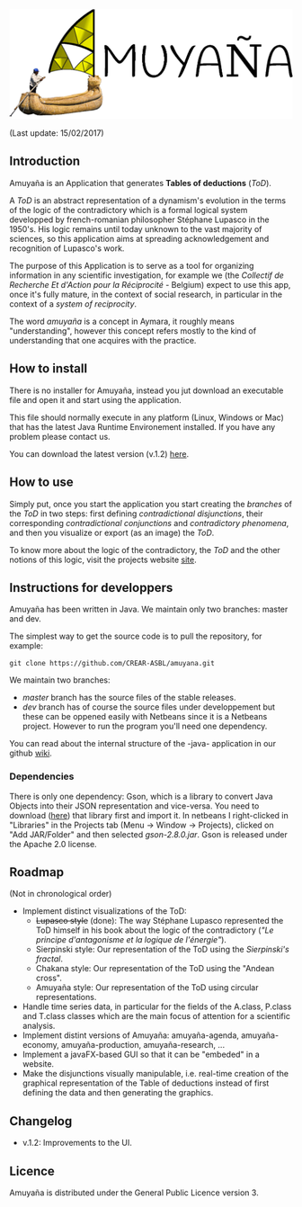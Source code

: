 ![Chuyma](https://github.com/CREAR-ASBL/amuya-a/blob/master/logo.v.2.png)

(Last update: 15/02/2017)

## Introduction
Amuyaña is an Application that generates **Tables of deductions** (*ToD*).

A *ToD* is an abstract representation of a dynamism's evolution in the terms of the logic of the contradictory which is a formal logical system developped by french-romanian philosopher Stéphane Lupasco in the 1950's. His logic remains until today unknown to the vast majority of sciences, so this application aims at spreading acknowledgement and recognition of Lupasco's work.

The purpose of this Application is to serve as a tool for organizing information in any scientific investigation, for example we (the *Collectif de Recherche Et d'Action pour la Réciprocité* - Belgium) expect to use this app, once it's fully mature, in the context of social research, in particular in the context of a *system of reciprocity*.

The word *amuyaña* is a concept in Aymara, it roughly means "understanding", however this concept refers mostly to the kind of understanding that one acquires with the practice.

## How to install
There is no installer for Amuyaña, instead you jut download an executable file and open it and start using the application.

This file should normally execute in any platform (Linux, Windows or Mac) that has the latest Java Runtime Environement installed. If you have any problem please contact us.

You can download the latest version (v.1.2) [here](https://github.com/CREAR-ASBL/amuyana/blob/master/releases/v.1.2/store/Amuya%C3%B1a.jar).

## How to use
Simply put, once you start the application you start creating the *branches* of the *ToD* in two steps: first defining *contradictional disjunctions*, their corresponding *contradictional conjunctions* and *contradictory phenomena*, and then you visualize or export (as an image) the *ToD*.

To know more about the logic of the contradictory, the *ToD* and the other notions of this logic, visit the projects website [site](https://sites.google.com/site/ayarportugal/amuyana).

## Instructions for developpers
Amuyaña has been written in Java. We maintain only two branches: master and dev.
	
The simplest way to get the source code is to pull the repository, for example:

	git clone https://github.com/CREAR-ASBL/amuyana.git

We maintain two branches:

- *master* branch has the source files of the stable releases.
- *dev* branch has of course the source files under developpement but these can be oppened easily with Netbeans since it is a Netbeans project. However to run the program you'll need one dependency.

You can read about the internal structure of the -java- application in our github [wiki](https://github.com/CREAR-ASBL/amuyana/wiki).

### Dependencies

There is only one dependency: Gson, which is a library to convert Java Objects into their JSON representation and vice-versa. You need to download ([here](https://github.com/google/gson/)) that library first and import it. In netbeans I right-clicked in "Libraries" in the Projects tab (Menu &rarr; Window &rarr; Projects), clicked on "Add JAR/Folder" and then selected *gson-2.8.0.jar*. Gson is released under the Apache 2.0 license.

## Roadmap

(Not in chronological order)

- Implement distinct visualizations of the ToD:
	- ~~Lupasco style~~ (done): The way Stéphane Lupasco represented the ToD himself in his book about the logic of the contradictory (*"Le principe d'antagonisme et la logique de l'énergie"*).
	- Sierpinski style: Our representation of the ToD using the *Sierpinski's fractal*.
	- Chakana style: Our representation of the ToD using the "Andean cross".
	- Amuyaña style: Our representation of the ToD using circular representations.
- Handle time series data, in particular for the fields of the A.class, P.class and T.class classes which are the main focus of attention for a scientific analysis.
- Implement distint versions of Amuyaña: amuyaña-agenda, amuyaña-economy, amuyaña-production, amuyaña-research, ...
- Implement a javaFX-based GUI so that it can be "embeded" in a website.
- Make the disjunctions visually manipulable, i.e. real-time creation of the graphical representation of the Table of deductions instead of first defining the data and then generating the graphics.

## Changelog
- v.1.2: Improvements to the UI.

## Licence

Amuyaña is distributed under the  General Public Licence version 3.